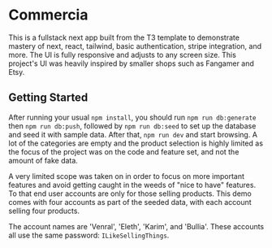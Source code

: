 # Commercia

This is a fullstack next app built from the T3 template to demonstrate mastery of next, react, tailwind, basic
authentication, stripe integration, and more.
The UI is fully responsive and adjusts to any screen size. This project's UI was heavily inspired by smaller shops such
as Fangamer and Etsy.

## Getting Started

After running your usual `npm install`, you should run `npm run db:generate` then `npm run db:push`, followed
by `npm run db:seed` to set up the database and seed it with sample data. After that, `npm run dev` and start browsing.
A lot of the categories are empty and the product selection is highly limited as the focus of the project was on the
code and feature set, and not the amount of fake data.

A very limited scope was taken on in order to focus on more important features and avoid getting caught in the weeds
of "nice to have" features.
To that end user accounts are only for those selling products. This demo comes with four accounts as part of the seeded
data, with each account selling four products.

The account names are 'Venral', 'Eleth', 'Karim', and 'Bullia'. These accounts all use the same
password: `ILikeSellingThings`.